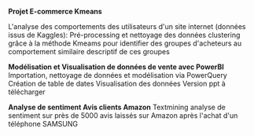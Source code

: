 **Projet E-commerce Kmeans**

L'analyse des comportements des utilisateurs d'un site internet (données issus de Kaggles):
Pré-processing et nettoyage des données
clustering grâce à la méthode Kmeams pour identifier des groupes d'acheteurs au comportement similaire
descriptif de ces groupes

**Modélisation et Visualisation de données de vente avec PowerBI**
Importation, nettoyage de données et modélisation via PowerQuery Création de table de dates Visualisation des données
Version ppt à télécharger

**Analyse de sentiment Avis clients Amazon**
Textmining analyse de sentiment sur près de 5000 avis laissés sur Amazon après l'achat d'un téléphone SAMSUNG
